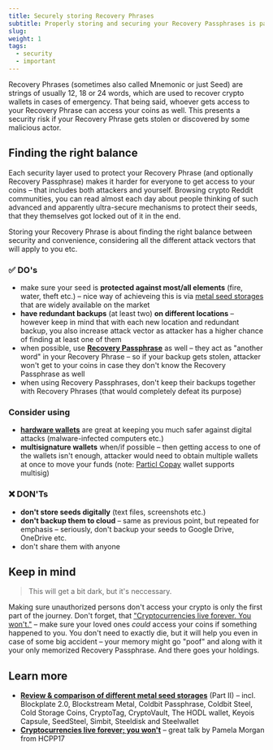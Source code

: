 ```yaml
---
title: Securely storing Recovery Phrases
subtitle: Properly storing and securing your Recovery Passphrases is paramount to every crypto holder – learn some best practices
slug: 
weight: 1
tags:
  - security
  - important
---
```


Recovery Phrases (sometimes also called Mnemonic or just Seed) are strings of usually 12, 18 or 24 words, which are used to recover crypto wallets in cases of emergency. That being said, whoever gets access to your Recovery Phrase can access your coins as well. This presents a security risk if your Recovery Phrase gets stolen or discovered by some malicious actor.

## Finding the right balance

Each security layer used to protect your Recovery Phrase (and optionally Recovery Passphrase) makes it harder for everyone to get access to your coins – that includes both attackers and yourself. Browsing crypto Reddit communities, you can read almost each day about people thinking of such advanced and apparently ultra-secure mechanisms to protect their seeds, that they themselves got locked out of it in the end.

Storing your Recovery Phrase is about finding the right balance between security and convenience, considering all the different attack vectors that will apply to you etc.


### ✅ DO's

- make sure your seed is **protected against most/all elements** (fire, water, theft etc.) – nice way of achieveing this is via [metal seed storages](https://medium.com/@lopp/metal-bitcoin-seed-storage-stress-test-part-ii-d309e04aefeb) that are widely available on the market
- **have redundant backups** (at least two) **on different locations** – however keep in mind that with each new location and redundant backup, you also increase attack vector as attacker has a higher chance of finding at least one of them
- when possible, use **[Recovery Passphrase](/tutorial/security/good-passwords)** as well – they act as "another word" in your Recovery Phrase – so if your backup gets stolen, attacker won't get to your coins in case they don't know the Recovery Passphrase as well
- when using Recovery Passphrases, don't keep their backups together with Recovery Phrases (that would completely defeat its purpose)

### Consider using

- **[hardware wallets](/learn/wallets/hardware)** are great at keeping you much safer against digital attacks (malware-infected computers etc.)
- **multisignature wallets** when/if possible – then getting access to one of the wallets isn't enough, attacker would need to obtain multiple wallets at once to move your funds (note: [Particl Copay](/tutorial/wallets/particl-copay) wallet supports multisig)

### ❌ DON'Ts

- **don't store seeds digitally** (text files, screenshots etc.)
- **don't backup them to cloud** – same as previous point, but repeated for emphasis – seriously, don't backup your seeds to Google Drive, OneDrive etc.
- don't share them with anyone


## Keep in mind

> This will get a bit dark, but it's neccessary.

Making sure unauthorized persons don't access your crypto is only the first part of the journey. Don't forget, that ["Cryptocurrencies live forever. You won't."](https://www.youtube.com/watch?v=2XsoH4Okr_M) – make sure your loved ones _could_ access your coins if something happened to you. You don't need to exactly die, but it will help you even in case of some big accident – your memory might go "poof" and along with it your only memorized Recovery Passphrase. And there goes your holdings.


## Learn more

- **[Review & comparison of different metal seed storages](https://medium.com/@lopp/metal-bitcoin-seed-storage-stress-test-part-ii-d309e04aefeb)** (Part II) – incl. Blockplate 2.0, Blockstream Metal, Coldbit Passphrase, Coldbit Steel, Cold Storage Coins, CryptoTag, CryptoVault, The HODL wallet, Keyois Capsule, SeedSteel, Simbit, Steeldisk and Steelwallet
- **[Cryptocurrencies live forever; you won't](https://www.youtube.com/watch?v=2XsoH4Okr_M)** – great talk by Pamela Morgan from HCPP17